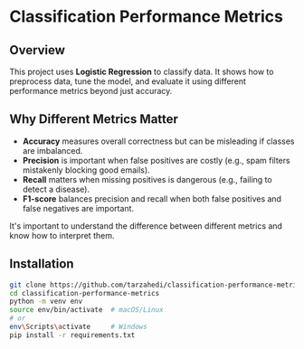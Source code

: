 # Classification Performance Metrics

## Overview

This project uses **Logistic Regression** to classify data. It shows how to preprocess data, tune the model, and evaluate it using different performance metrics beyond just accuracy.

## Why Different Metrics Matter

- **Accuracy** measures overall correctness but can be misleading if classes are imbalanced.
- **Precision** is important when false positives are costly (e.g., spam filters mistakenly blocking good emails).
- **Recall** matters when missing positives is dangerous (e.g., failing to detect a disease).
- **F1-score** balances precision and recall when both false positives and false negatives are important.

It's important to understand the difference between different metrics and know how to interpret them.

## Installation

```bash
git clone https://github.com/tarzahedi/classification-performance-metrics.git
cd classification-performance-metrics
python -m venv env
source env/bin/activate  # macOS/Linux
# or
env\Scripts\activate     # Windows
pip install -r requirements.txt
```
